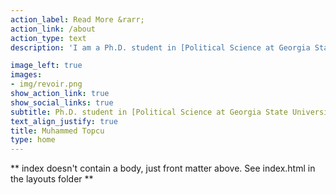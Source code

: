 ```yaml
---
action_label: Read More &rarr;
action_link: /about
action_type: text
description: 'I am a Ph.D. student in [Political Science at Georgia State University](https://politicalscience.gsu.edu/) in Atlanta, Georgia. Lorem ipsum dolor sit amet, consectetur adipiscing elit. Donec blandit vel diam vitae pellentesque. Curabitur enim sem, feugiat sed justo vel, consequat dictum risus. Vivamus quis sagittis felis. Morbi sed enim non eros commodo pulvinar. Pellentesque mattis dictum ex condimentum lacinia. Aenean est lorem, cursus et elementum a, feugiat eget ligula. Mauris molestie quam at erat egestas, ut tincidunt arcu auctor.'

image_left: true
images:
- img/revoir.png
show_action_link: true
show_social_links: true
subtitle: Ph.D. student in [Political Science at Georgia State University](https://politicalscience.gsu.edu/)
text_align_justify: true
title: Muhammed Topcu
type: home
---
```


** index doesn't contain a body, just front matter above.
See index.html in the layouts folder **
